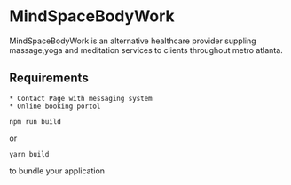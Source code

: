 # MindSpaceBodyWork

MindSpaceBodyWork is an alternative healthcare provider suppling massage,yoga and meditation services to clients throughout metro atlanta. 

## Requirements
    * Contact Page with messaging system
    * Online booking portol

```
npm run build
```

or

```
yarn build
```

to bundle your application
